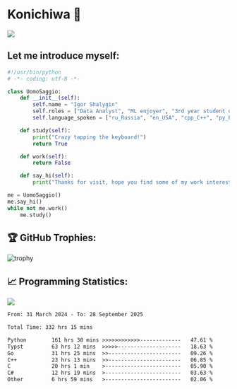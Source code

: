 # Konichiwa 👋
![](https://komarev.com/ghpvc/?username=IgorFandre&color=brightgreen)

## Let me introduce myself:
```py
#!/usr/bin/python
# -*- coding: utf-8 -*-

class UomoSaggio:
    def __init__(self):
        self.name = "Igor Shalygin"
        self.roles = ["Data Analyst", "ML enjoyer", "3rd year student of MIPT"]
        self.language_spoken = ["ru_Russia", "en_USA", "cpp_C++", "py_Python", "go_Golang"]

    def study(self):
        print("Crazy tapping the keyboard!")
        return True

    def work(self):
        return False

    def say_hi(self):
        print("Thanks for visit, hope you find some of my work interesting.")

me = UomoSaggio()
me.say_hi()
while not me.work()
    me.study()
```

## 🏆 GitHub Trophies:
![trophy](https://github-profile-trophy.vercel.app/?username=IgorFandre&title=MultiLanguage,Repositories,Commits,Experience,PullRequest,Reviews)

## 📈 Programming Statistics:

![](https://github-profile-summary-cards.vercel.app/api/cards/profile-details?username=IgorFandre&theme=solarized_dark)

<!--START_SECTION:waka-->

```txt
From: 31 March 2024 - To: 28 September 2025

Total Time: 332 hrs 15 mins

Python        161 hrs 30 mins >>>>>>>>>>>>-------------   47.61 %
Typst         63 hrs 12 mins  >>>>>--------------------   18.63 %
Go            31 hrs 25 mins  >>-----------------------   09.26 %
C++           23 hrs 13 mins  >>-----------------------   06.85 %
C             20 hrs 1 min    >------------------------   05.90 %
C#            12 hrs 19 mins  >------------------------   03.63 %
Other         6 hrs 59 mins   >------------------------   02.06 %
```

<!--END_SECTION:waka-->
